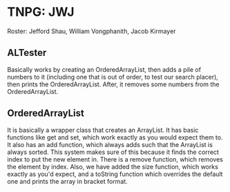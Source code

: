# TNPG: JWJ
Roster: Jefford Shau, William Vongphanith, Jacob Kirmayer

## ALTester
Basically works by creating an OrderedArrayList, then adds a pile of numbers to it (including one that is out of order, to test our search placer), then prints the OrderedArrayList. After, it removes some numbers from the OrderedArrayList.

## OrderedArrayList
It is basically a wrapper class that creates an ArrayList. It has basic functions like get and set, which work exactly as you would expect them to. It also has an add function, which always adds such that the ArrayList is always sorted. This system makes sure of this because it finds the correct index to put the new element in. There is a remove function, which removes the element by index. Also, we have added the size function, which works exactly as you'd expect, and a toString function which overrides the default one and prints the array in bracket format.
